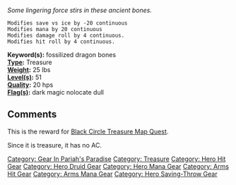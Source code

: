 *Some lingering force stirs in these ancient bones.*

`Modifies save vs ice by -20 continuous`  
`Modifies mana by 20 continuous`  
`Modifies damage roll by 4 continuous.`  
`Modifies hit roll by 4 continuous.`

**Keyword(s):** fossilized dragon bones  
**[Type](:Category:_Object_Types.md "wikilink"):** Treasure  
**[Weight](Object_Weight.md "wikilink"):** 25 lbs  
**[Level(s)](Object_Level.md "wikilink"):** 51  
**[Quality](Object_Quality.md "wikilink"):** 20 hps  
**[Flag(s)](:Category:_Object_Flags.md "wikilink"):** dark magic
nolocate dull  

## Comments

This is the reward for [Black Circle Treasure Map
Quest](Black_Circle_Treasure_Map_Quest "wikilink").

Since it is treasure, it has no AC.

[Category: Gear In Pariah's
Paradise](Category:_Gear_In_Pariah's_Paradise "wikilink") [Category:
Treasure](Category:_Treasure "wikilink") [Category: Hero Hit
Gear](Category:_Hero_Hit_Gear "wikilink") [Category: Hero Druid
Gear](Category:_Hero_Druid_Gear "wikilink") [Category: Hero Mana
Gear](Category:_Hero_Mana_Gear "wikilink") [Category: Arms Hit
Gear](Category:_Arms_Hit_Gear "wikilink") [Category: Arms Mana
Gear](Category:_Arms_Mana_Gear "wikilink") [Category: Hero Saving-Throw
Gear](Category:_Hero_Saving-Throw_Gear "wikilink")
